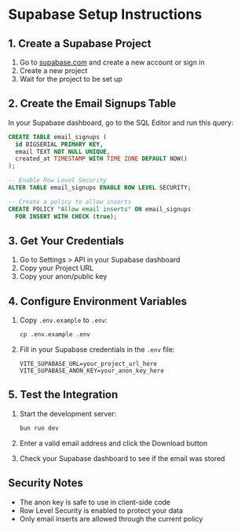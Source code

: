 # Supabase Setup Instructions

## 1. Create a Supabase Project

1. Go to [supabase.com](https://supabase.com) and create a new account or sign in
2. Create a new project
3. Wait for the project to be set up

## 2. Create the Email Signups Table

In your Supabase dashboard, go to the SQL Editor and run this query:

```sql
CREATE TABLE email_signups (
  id BIGSERIAL PRIMARY KEY,
  email TEXT NOT NULL UNIQUE,
  created_at TIMESTAMP WITH TIME ZONE DEFAULT NOW()
);

-- Enable Row Level Security
ALTER TABLE email_signups ENABLE ROW LEVEL SECURITY;

-- Create a policy to allow inserts
CREATE POLICY "Allow email inserts" ON email_signups
  FOR INSERT WITH CHECK (true);
```

## 3. Get Your Credentials

1. Go to Settings > API in your Supabase dashboard
2. Copy your Project URL
3. Copy your anon/public key

## 4. Configure Environment Variables

1. Copy `.env.example` to `.env`:
   ```bash
   cp .env.example .env
   ```

2. Fill in your Supabase credentials in the `.env` file:
   ```
   VITE_SUPABASE_URL=your_project_url_here
   VITE_SUPABASE_ANON_KEY=your_anon_key_here
   ```

## 5. Test the Integration

1. Start the development server:
   ```bash
   bun run dev
   ```

2. Enter a valid email address and click the Download button
3. Check your Supabase dashboard to see if the email was stored

## Security Notes

- The anon key is safe to use in client-side code
- Row Level Security is enabled to protect your data
- Only email inserts are allowed through the current policy